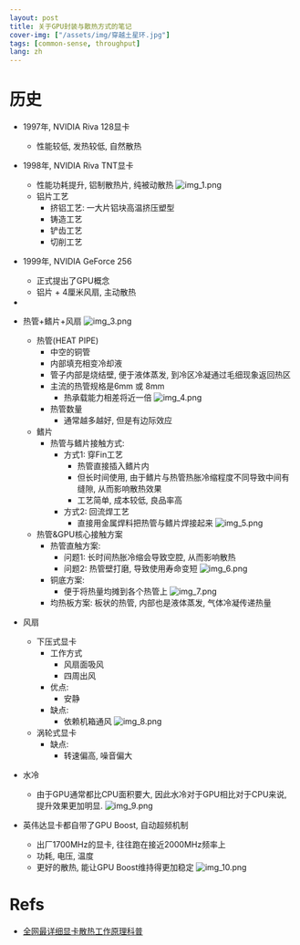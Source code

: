 ```yaml
---
layout: post
title: 关于GPU封装与散热方式的笔记
cover-img: ["/assets/img/穿越土星环.jpg"]
tags: [common-sense, throughput]
lang: zh
---
```



# 历史

- 1997年, NVIDIA Riva 128显卡
  - 性能较低, 发热较低, 自然散热
- 1998年, NVIDIA Riva TNT显卡
  - 性能功耗提升, 铝制散热片, 纯被动散热
![img_1.png](img_1.png)
  - 铝片工艺
    - 挤铝工艺: 一大片铝块高温挤压塑型
    - 铸造工艺
    - 铲齿工艺
    - 切削工艺
- 1999年, NVIDIA GeForce 256
  - 正式提出了GPU概念
  - 铝片 + 4厘米风扇, 主动散热
- 
- 热管+鳍片+风扇
![img_3.png](img_3.png)
  - 热管(HEAT PIPE)
    - 中空的铜管
    - 内部填充相变冷却液
    - 管子内部是烧结壁, 便于液体蒸发, 到冷区冷凝通过毛细现象返回热区
    - 主流的热管规格是6mm 或 8mm
      - 热承载能力相差将近一倍
![img_4.png](img_4.png)
    - 热管数量
      - 通常越多越好, 但是有边际效应
  - 鳍片
    - 热管与鳍片接触方式: 
      - 方式1: 穿Fin工艺
        - 热管直接插入鳍片内
        - 但长时间使用, 由于鳍片与热管热胀冷缩程度不同导致中间有缝隙, 从而影响散热效果
        - 工艺简单, 成本较低, 良品率高
      - 方式2: 回流焊工艺
        - 直接用金属焊料把热管与鳍片焊接起来
![img_5.png](img_5.png)
  - 热管&GPU核心接触方案
    - 热管直触方案: 
      - 问题1: 长时间热胀冷缩会导致空腔, 从而影响散热
      - 问题2: 热管壁打磨, 导致使用寿命变短
![img_6.png](img_6.png)
    - 铜底方案:
      - 便于将热量均摊到各个热管上
![img_7.png](img_7.png)
    - 均热板方案: 板状的热管, 内部也是液体蒸发, 气体冷凝传递热量

- 风扇
  - 下压式显卡
    - 工作方式
      - 风扇面吸风
      - 四周出风
    - 优点:
      - 安静
    - 缺点:
      - 依赖机箱通风
![img_8.png](img_8.png) 
  - 涡轮式显卡
    - 缺点:
      - 转速偏高, 噪音偏大


- 水冷
  - 由于GPU通常都比CPU面积要大, 因此水冷对于GPU相比对于CPU来说, 提升效果更加明显.
![img_9.png](img_9.png)

- 英伟达显卡都自带了GPU Boost, 自动超频机制
  - 出厂1700MHz的显卡, 往往跑在接近2000MHz频率上
  - 功耗, 电压, 温度
  - 更好的散热, 能让GPU Boost维持得更加稳定
![img_10.png](img_10.png)




# Refs
- [全网最详细显卡散热工作原理科普](https://www.zhihu.com/zvideo/1433777767221071872)
